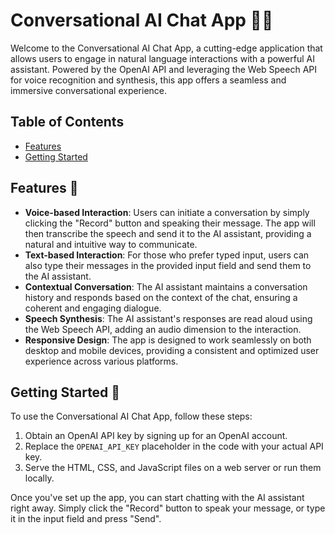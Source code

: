 # Conversational AI Chat App 🤖💬

Welcome to the Conversational AI Chat App, a cutting-edge application that allows users to engage in natural language interactions with a powerful AI assistant. Powered by the OpenAI API and leveraging the Web Speech API for voice recognition and synthesis, this app offers a seamless and immersive conversational experience.

## Table of Contents
- [Features](#features)
- [Getting Started](#getting-started)


## Features 🌟

- **Voice-based Interaction**: Users can initiate a conversation by simply clicking the "Record" button and speaking their message. The app will then transcribe the speech and send it to the AI assistant, providing a natural and intuitive way to communicate.
- **Text-based Interaction**: For those who prefer typed input, users can also type their messages in the provided input field and send them to the AI assistant.
- **Contextual Conversation**: The AI assistant maintains a conversation history and responds based on the context of the chat, ensuring a coherent and engaging dialogue.
- **Speech Synthesis**: The AI assistant's responses are read aloud using the Web Speech API, adding an audio dimension to the interaction.
- **Responsive Design**: The app is designed to work seamlessly on both desktop and mobile devices, providing a consistent and optimized user experience across various platforms.

## Getting Started 🚀

To use the Conversational AI Chat App, follow these steps:

1. Obtain an OpenAI API key by signing up for an OpenAI account.
2. Replace the `OPENAI_API_KEY` placeholder in the code with your actual API key.
3. Serve the HTML, CSS, and JavaScript files on a web server or run them locally.

Once you've set up the app, you can start chatting with the AI assistant right away. Simply click the "Record" button to speak your message, or type it in the input field and press "Send".



